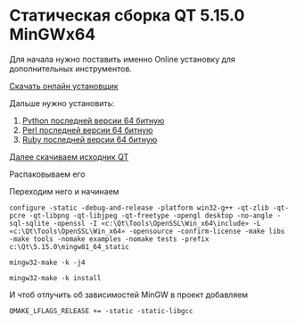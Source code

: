 # Статическая сборка QT 5.15.0 MinGWx64

Для начала нужно поставить именно Online установку для дополнительных инструментов.

[Скачать онлайн установщик](http://download.qt.io/official_releases/online_installers/qt-unified-windows-x86-online.exe "Скачать онлайн установщик")


Дальше нужно установить:
1. [Python последней версии 64 битную](https://www.python.org/ftp/python/3.8.3/python-3.8.3-amd64.exe "Python последней версии 64 битную")
2. [Perl последней версии 64 битную](http://strawberryperl.com/download/5.30.2.1/strawberry-perl-5.30.2.1-64bit.msi "Perl последней версии 64 битную")
3. [Ruby последней версии 64 битную](https://github.com/oneclick/rubyinstaller2/releases/download/RubyInstaller-2.7.1-1/rubyinstaller-2.7.1-1-x64.exe "Ruby последней версии 64 битную")

[Далее скачиваем исходник QT](http://download.qt.io/official_releases/qt/5.15/5.15.0/single/qt-everywhere-src-5.15.0.zip "Далее скачиваем исходник QT")

Распаковываем его

Переходим него и начинаем

`configure -static -debug-and-release -platform win32-g++ -qt-zlib -qt-pcre -qt-libpng -qt-libjpeg -qt-freetype -opengl desktop -no-angle -sql-sqlite -openssl -I «c:\Qt\Tools\OpenSSL\Win_x64\include» -L «c:\Qt\Tools\OpenSSL\Win_x64» -opensource -confirm-license -make libs -make tools -nomake examples -nomake tests -prefix c:\Qt\5.15.0\mingw81_64_static`

`mingw32-make -k -j4`

`mingw32-make -k install`

И чтоб отлучить об зависимостей MinGW в проект добавляем

`QMAKE_LFLAGS_RELEASE += -static -static-libgcc`
